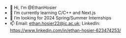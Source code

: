 - 👋 Hi, I’m @EthanHosier
- 🌱 I’m currently learning C/C++ and Next.js
- 💞️ I’m looking for 2024 Spring/Summer Internships
- 📫 Email: ethan.hosier22@ic.ac.uk; LinkedIn: https://www.linkedin.com/in/ethan-hosier-623474253/

<!---
EthanHosier/EthanHosier is a ✨ special ✨ repository because its `README.md` (this file) appears on your GitHub profile.
You can click the Preview link to take a look at your changes.
--->
